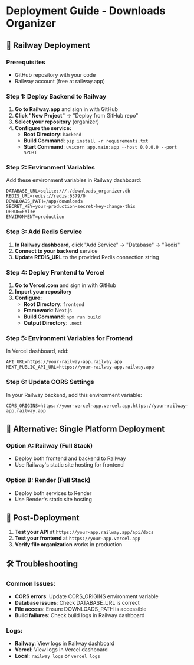 # Deployment Guide - Downloads Organizer

## 🚀 Railway Deployment

### Prerequisites
- GitHub repository with your code
- Railway account (free at railway.app)

### Step 1: Deploy Backend to Railway

1. **Go to Railway.app** and sign in with GitHub
2. **Click "New Project"** → "Deploy from GitHub repo"
3. **Select your repository** (organizer)
4. **Configure the service:**
   - **Root Directory**: `backend`
   - **Build Command**: `pip install -r requirements.txt`
   - **Start Command**: `uvicorn app.main:app --host 0.0.0.0 --port $PORT`

### Step 2: Environment Variables

Add these environment variables in Railway dashboard:

```
DATABASE_URL=sqlite:///./downloads_organizer.db
REDIS_URL=redis://redis:6379/0
DOWNLOADS_PATH=/app/downloads
SECRET_KEY=your-production-secret-key-change-this
DEBUG=False
ENVIRONMENT=production
```

### Step 3: Add Redis Service

1. **In Railway dashboard**, click "Add Service" → "Database" → "Redis"
2. **Connect to your backend** service
3. **Update REDIS_URL** to the provided Redis connection string

### Step 4: Deploy Frontend to Vercel

1. **Go to Vercel.com** and sign in with GitHub
2. **Import your repository**
3. **Configure:**
   - **Root Directory**: `frontend`
   - **Framework**: Next.js
   - **Build Command**: `npm run build`
   - **Output Directory**: `.next`

### Step 5: Environment Variables for Frontend

In Vercel dashboard, add:

```
API_URL=https://your-railway-app.railway.app
NEXT_PUBLIC_API_URL=https://your-railway-app.railway.app
```

### Step 6: Update CORS Settings

In your Railway backend, add this environment variable:

```
CORS_ORIGINS=https://your-vercel-app.vercel.app,https://your-railway-app.railway.app
```

## 🔧 Alternative: Single Platform Deployment

### Option A: Railway (Full Stack)
- Deploy both frontend and backend to Railway
- Use Railway's static site hosting for frontend

### Option B: Render (Full Stack)
- Deploy both services to Render
- Use Render's static site hosting

## 📝 Post-Deployment

1. **Test your API** at `https://your-app.railway.app/api/docs`
2. **Test your frontend** at `https://your-app.vercel.app`
3. **Verify file organization** works in production

## 🛠️ Troubleshooting

### Common Issues:
- **CORS errors**: Update CORS_ORIGINS environment variable
- **Database issues**: Check DATABASE_URL is correct
- **File access**: Ensure DOWNLOADS_PATH is accessible
- **Build failures**: Check build logs in Railway dashboard

### Logs:
- **Railway**: View logs in Railway dashboard
- **Vercel**: View logs in Vercel dashboard
- **Local**: `railway logs` or `vercel logs`
